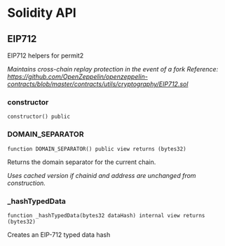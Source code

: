 # Solidity API

## EIP712

EIP712 helpers for permit2

_Maintains cross-chain replay protection in the event of a fork
Reference: https://github.com/OpenZeppelin/openzeppelin-contracts/blob/master/contracts/utils/cryptography/EIP712.sol_

### constructor

```solidity
constructor() public
```

### DOMAIN_SEPARATOR

```solidity
function DOMAIN_SEPARATOR() public view returns (bytes32)
```

Returns the domain separator for the current chain.

_Uses cached version if chainid and address are unchanged from construction._

### _hashTypedData

```solidity
function _hashTypedData(bytes32 dataHash) internal view returns (bytes32)
```

Creates an EIP-712 typed data hash

